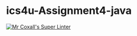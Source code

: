 # ics4u-Assignment4-java

[![Mr Coxall's Super Linter](https://github.com/Peter-Gemmell/ics4u-Assignment4-java/workflows/Mr%20Coxall's%20Super%20Linter/badge.svg)](https://github.com/Peter-Gemmell/ics4u-Assignment4-java/actions/)
